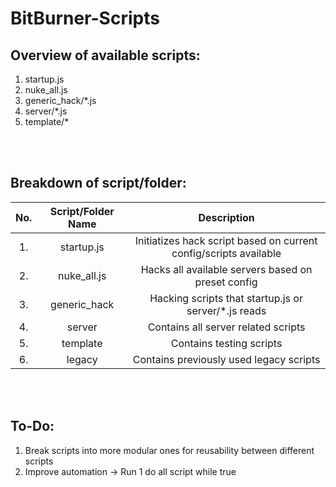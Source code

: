 # BitBurner-Scripts
## Overview of available scripts:
1. startup.js
2. nuke_all.js
3. generic_hack/*.js
4. server/*.js
5. template/*

<br />
<br />

## Breakdown of script/folder:
| No. | Script/Folder Name | Description |
|:---:|:------------------:|:-----------:|
| 1. | startup.js | Initiatizes hack script based on current config/scripts available |
| 2. | nuke_all.js | Hacks all available servers based on preset config |
| 3. | generic_hack | Hacking scripts that startup.js or server/*.js reads |
| 4. | server | Contains all server related scripts |
| 5. | template | Contains testing scripts |
| 6. | legacy | Contains previously used legacy scripts |

<br />
<br />

## To-Do:
1. Break scripts into more modular ones for reusability between different scripts
2. Improve automation -> Run 1 do all script while true